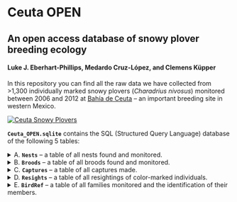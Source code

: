 # Ceuta OPEN
## An open access database of snowy plover breeding ecology
#### Luke J. Eberhart-Phillips, Medardo Cruz-López, and Clemens Küpper

In this repository you can find all the raw data we have collected from >1,300 individually marked snowy plovers (_Charadrius nivosus_) monitored between 2006 and 2012 at [Bahía de Ceuta](https://www.google.com/maps/@23.9197739,-106.9668912,2358m/data=!3m1!1e3 "Google Map Satellite") – an important breeding site in western Mexico.

[![Ceuta Snowy Plovers](https://img.youtube.com/vi/h4OxHZXADA8/1.jpg)](https://www.youtube.com/watch?v=h4OxHZXADA8)

**`Ceuta_OPEN.sqlite`** contains the SQL (Structured Query Language) database of the following 5 tables:

  <details>
  <summary>A. <b><code>Nests</code></b> – a table of all nests found and monitored.</summary>
  
  Columns are defined as:
  1.	`species`: species of plover (all snowy plover in this case)
  2.	`population`: population at which nest was monitored (all Ceuta in this case)
  3.	`year`: year during which nest was monitored
  4.	`site`: site at which nest was monitored
  5.	`nest`: unique identifier of nest (unique within year and within site)
  6.	`ID`: a concatenation of `year`, `site`, and `nest` to make a unique value across sites and years
  7.	`easting`: UTM easting of nest
  8.	`northing`: UTM northing of nest
  9.	`utm`: UTM zone of nest
  10.	`found_date`: date nest was discovered (mdd format)
  11.	`found_time`: time nest was discovered (24h format)
  12.	`laying_date`: date nest was estimated to have been laid based on egg floatation scores (`float1`, `float2`, and `float3`; defined below)
  13.	`end_date`: date nest ended (mdd format; cause specified in `fate`)
  14.	`last_observation_alive`: date nest was last observed active
  15.	`fate`: fate of nest (e.g., hatched, predated, abandoned, etc.)
  16.	`male`: ring ID of male seen tending nest
  17.	`female`: ring ID of female seen tending nest
  18.	`no_chicks`: number of chicks hatched from nest
  19.	`clutch_size`: number of eggs found in nest
  20.	`length1`: length in millimeters of egg #1
  21.	`width1`: width in millimeters of egg #1 
  22.	`float1`: float score of egg #1 as defined on page 5 of [Székely, Kosztolányi, and Küpper (2008)](https://www.researchgate.net/publication/228494424_Practical_guide_for_investigating_breeding_ecology_of_Kentish_plover_Charadrius_alexandrinus "Practical guide for investigating breeding ecology of Kentish plover Charadrius alexandrinus")
  23.	`length2`: length in millimeters of egg #2
  24.	`width2`: width in millimeters of egg #2
  25.	`float2`: float score of egg #2 as defined on page 5 of [Székely, Kosztolányi, and Küpper (2008)](https://www.researchgate.net/publication/228494424_Practical_guide_for_investigating_breeding_ecology_of_Kentish_plover_Charadrius_alexandrinus "Practical guide for investigating breeding ecology of Kentish plover Charadrius alexandrinus")
  26.	`length3`: length in millimeters of egg #3
  27.	`width3`: width in millimeters of egg #3
  28.	`float3`: float score of egg #3 as defined on page 5 of [Székely, Kosztolányi, and Küpper (2008)](https://www.researchgate.net/publication/228494424_Practical_guide_for_investigating_breeding_ecology_of_Kentish_plover_Charadrius_alexandrinus "Practical guide for investigating breeding ecology of Kentish plover Charadrius alexandrinus")
  29.	`photo`: indication if a photo of nest was taken (1) or not (0)
  30.	`observer`: initials of observer who found nest
  31.	`comments`: miscellaneous comments pertinent to nest's observation
  </details>
  
  <details>
  <summary>B. <b><code>Broods</code></b> – a table of all broods found and monitored.</summary>
  
  Columns are defined as:
  1.	`species`: species of plover (all snowy plover in this case)
  2.	`population`: population at which brood was observed (all Ceuta in this case)
  3.	`year`: year during which brood was observed
  4.	`site`: site at which brood was observed
  5.	`brood`: unique identifier of brood (unique within year and within site). Broods originating from known nests retain the `nest` identifier found in the **`Nests`** table, whereas broods hatching from unknown nests have a negative identifier (e.g., `-2`)
  6.	`ID`: a concatenation of `year`, `site`, and `nest` to make a unique value across sites and years
  7.	`easting`: UTM easting of brood observation
  8.	`northing`: UTM northing of brood observation
  9.	`utm`: UTM zone of brood observation
  10.	`date`: date brood observation was made (mdd format)
  11.	`time`: time brood observation was made (24h format)
  12.	`distance`: estimated distance in meters between brood and observer
  13.	`degree`: estimated bearing of brood relative to observer (i.e., the number of degrees in the angle measured in a clockwise direction from the north line to the line joining the observer to the brood)
  14.	`parents`: parents attending brood at time of observation (0 = no parent present; 1 = one parent (not identified whether male or female); 2 = female only (2+ when female certainly identified, whilst male uncertain); 3 = male only (3+, i.e., opposite of 2+); 4 = both present)
  15.	`male`: ring ID of male observed tending brood
  16.	`female`: ring ID of female observed tending brood
  17.	`chicks`: number of chicks observed in brood
  18.	`chick_codes`: color ring combinations of all chicks observed (individuals seperated by a comma). The scheme can be noted as XX.XX|XX.XX where X indicates a color (or metal) ring, the full stop marks the position of 'knee-joint' and the pipe divides the left and right leg. Thus the readout is "left above . left below | right above . right below". See page 9 of [Székely, Kosztolányi, and Küpper (2008)](https://www.researchgate.net/publication/228494424_Practical_guide_for_investigating_breeding_ecology_of_Kentish_plover_Charadrius_alexandrinus "Practical guide for investigating breeding ecology of Kentish plover Charadrius alexandrinus") for more details.
  19.	`photo`: indication if a photo of the brood was taken (1) or not (0)
  20.	`observer`: initials of observer making brood observation
  21.	`comments`: miscellaneous comments pertinent to brood's observation
  </details>

  <details>
  <summary>C. <b><code>Captures</code></b> – a table of all captures made.</summary>
  
  Columns are defined as:
  1.	`species`: species of plover captured (all snowy plover in this case)
  2.	`population`: population at which capture was made (all Ceuta in this case)
  3.	`year`: year during which capture was made
  4.	`site`: site at which capture was made
  5.	`nest`: unique identifier of nest at which capture was made (unique within year and within site). If capture was made at a brood originating from a unknown nest, the ID is negative (e.g., `-2`).
  6.	`ID`: a concatenation of `year`, `site`, and `nest` to make a unique value
  7.	`ring`: alpha-numeric code of metal ring assigned to captured individual
  8.	`code`: color-ring combination assigned to captured individual. The scheme can be noted as XX.XX|XX.XX where X indicates a color (or metal) ring, the full stop marks the position of 'knee-joint' and the pipe divides the left and right leg. Thus the readout is "left above . left below | right above . right below". See page 9 of [Székely, Kosztolányi, and Küpper (2008)](https://www.researchgate.net/publication/228494424_Practical_guide_for_investigating_breeding_ecology_of_Kentish_plover_Charadrius_alexandrinus "Practical guide for investigating breeding ecology of Kentish plover Charadrius alexandrinus") for more details.
  9.	`age`: age of captured individual (J = juvenile (chicks and first-years), A = adult (second years and older))
  10.	`sex`: sex of captured individual (F = female, M = males, J = unknown sexed juvenile)
  11.	`easting`: UTM easting of capture
  12.	`northing`: UTM northing of capture
  13.	`utm`: UTM zone of capture
  14.	`date`: date capture was made (mdd format)
  15.	`time`: time capture was made (24h format)
  16.	`parents`: parents attending captured individual (if `age` = "J") at time of observation (0 = no parent present; 1 = one parent (not identified whether male or female); 2 = female only (2+ when female certainly identified, whilst male uncertain); 3 = male only (3+, i.e., opposite of 2+); 4 = both present)
  17.	`weight`: weight in grams of captured individual
  18.	`bill`: length in millimeters of upper mandible of captured individual. Measured as the distance between the tip of the forehead feathering at the base of the upper bill, along the ridge of the culmen, and the tip of the bill (also known as the "exposed culmen" measurement; _sensu_ page 8 of Pyle, P. 1997. Identification guide to North American birds. Part 1, Columbidae to Ploceidae. State Creek Press, Bolinas, CA)
  19.	`left_tarsus`: length in millimeters of left tarsus of captured individual. Measured as the distance between the notch at the end of the lateral condyle of the tibiotarsus on the backside of the leg, to the last tarsal scute on the front of the leg at the base of the foot (also known as the "outside tarsus" or "diagonal tarsus" measurement; _sensu_ page 11 of Pyle, P. 1997. Identification guide to North American birds. Part 1, Columbidae to Ploceidae. State Creek Press, Bolinas, CA)
  20.	`right_tarsus`: same as `left_tarsus` measurement above but for right leg of captured individual
  21.	`left_wing`: length in millimeters of left wing of captured individual. Measured as the distance from the carpal joint (the bed of the wing) to the longest primary feather whilst flattening the wing and straightening the primaries (also known as the "maximum flat" or "flattened and straightened" measurement; _sensu_ page 6 of Pyle, P. 1997. Identification guide to North American birds. Part 1, Columbidae to Ploceidae. State Creek Press, Bolinas, CA)
  22.	`right_wing`: same as `left_wing` measurement above but for right wing of captured individual
  23.	`blood`: indication if blood from captured individual was collected (1) or not (0)
  24.	`moult`: primary molt score of captured individual. Scored as a the stage of the moult and the number of feathers at that stage. See [Ringers' Manual, British Trust for Ornithology, Thetford](https://www.bto.org/sites/default/files/u17/downloads/about/resources/primary-moult.pdf "Moult Scoring") for more details.
  25.	`fat`: fat score of captured individual, scored as the amount of visible fat in the furcular region or tracheal pit. See [Ringers' Manual, British Trust for Ornithology, Thetford](https://www.bto.org/sites/default/files/u17/downloads/about/resources/Fat%20score.pdf "Fat Scores") for more details.
  26.	`lice`: indication if feather lice from captured individual were collected (1) or not (0)
  27.	`fecal`: indication if faeces from captured individual was collected (1) or not (0)
  28.	`photo`: indication if a photo of captured individual was taken (1) or not (0)
  29.	`observer`: initials of observer making capture
  30.	`comments`: miscellaneous comments pertinent to capture event
  </details>

  <details>
  <summary>D. <b><code>Resights</code></b> – a table of all resightings of color-marked individuals.</summary>
  
  Columns are defined as:
  1.	`species`: species of plover (all snowy plover in this case)
  2.	`population`: population at which resighting was made (all Ceuta in this case)
  3.	`year`: year during which resighting was made
  4.	`site`: site at which resighting was made
  5.	`easting`: UTM easting of observer's location while resighting
  6.	`northing`: UTM northing of observer's location while resighting
  7.	`utm`: UTM zone of observer's location while resighting
  8.	`date`: date resighting was made (mdd format)
  9.	`time`: time resighting was made (24h format)
  10.	`distance`: estimated distance in meters between resighted bird and observer
  11.	`degree`: estimated bearing of resighted bird relative to the observer (i.e., the number of degrees in the angle measured in a clockwise direction from the north line to the line joining the observer to the brood)
  12.	`code`: color-ring combination of the resighted individual. The scheme can be noted as XX.XX|XX.XX where X indicates a color (or metal) ring, the full stop marks the position of 'knee-joint' and the pipe divides the left and right leg. Thus the readout is "left above . left below | right above . right below". See page 9 of [Székely, Kosztolányi, and Küpper (2008)](https://www.researchgate.net/publication/228494424_Practical_guide_for_investigating_breeding_ecology_of_Kentish_plover_Charadrius_alexandrinus "Practical guide for investigating breeding ecology of Kentish plover Charadrius alexandrinus") for more details.
  13.	`sex`: sex of the resighted individual
  14.	`census`: indication if the resighting was conducted as part of a census count (1) or not (0)
  15.	`observer`: initials of observer making resighting
  16.	`comments`: miscellaneous comments pertinent to the resighting
  </details>
  
  
  <details>
  <summary>E. <b><code>BirdRef</code></b> – a table of all families monitored and the identification of their members.</summary>

  Columns are defined as:
  1.	`species`: species of plover (all snowy plover in this case)
  2.	`population`: population at which family was observed (all Ceuta in this case)
  3.	`year`: year during which family was observed
  4.	`site`: site at which family was observed
  5.	`family`: unique identified of family (unique within year and within site). Families found as a nests retain `nest` ID found in **`Nests`** table, whereas families found as broods hatching from unknown nests have a negative `brood` ID (e.g., `-2`) found in **`Broods`** table)
  6.	`ID`: a concatenation of `year`, `site`, and `nest` to make a unique value across all sites and years
  7.	`laying_date`: date nest was estimated to have been laid based on egg floatation scores (`float1`, `float2`, and `float3`)
  8.	`hatching_date`: date nest hatched (mdd format; "NA" if nest `fate` was other than "HATCH" in **`Nests`** table)
  9.	`male`: ring ID of male parent observed with nest/brood
  10.	`female`: ring ID of female parent observed with nest/brood
  11.	`chick1`: ring ID of first chick seen in brood
  12.	`chick2`: ring ID of second chick seen in brood
  13.	`chick3`: ring ID of third chick seen in brood
  14.	`exp`: indication if family was part of an experiment
  15.	`type`: indication of type of experiement conducted
  16.	`manip`: date of the experimental manipulation (in mdd format)
  </details>
  